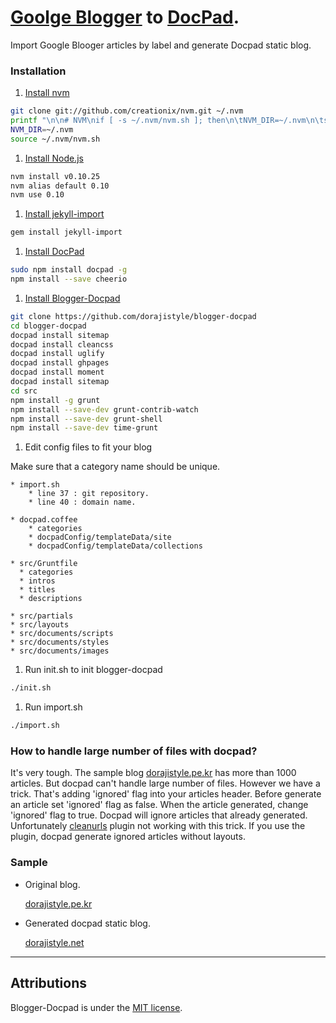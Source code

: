 # [Goolge Blogger](https://www.blogger.com/) to [DocPad](https://github.com/bevry/docpad).

Import Google Blooger articles by label and generate Docpad static blog.


### Installation

1. [Install nvm](https://github.com/creationix/nvm)

```bash
git clone git://github.com/creationix/nvm.git ~/.nvm
printf "\n\n# NVM\nif [ -s ~/.nvm/nvm.sh ]; then\n\tNVM_DIR=~/.nvm\n\tsource ~/.nvm/nvm.sh\nfi" >> ~/.bashrc
NVM_DIR=~/.nvm
source ~/.nvm/nvm.sh
```

1. [Install Node.js](http://nodejs.org/)

```bash 
nvm install v0.10.25
nvm alias default 0.10
nvm use 0.10
```
1. [Install jekyll-import](https://github.com/jekyll/jekyll-import)

```bash
gem install jekyll-import
```

1. [Install DocPad](https://github.com/bevry/docpad)
                
```bash
sudo npm install docpad -g
npm install --save cheerio
```

1. [Install Blogger-Docpad](https://github.com/dorajistyle/blogger-docpad)

```bash
git clone https://github.com/dorajistyle/blogger-docpad 
cd blogger-docpad
docpad install sitemap
docpad install cleancss 
docpad install uglify
docpad install ghpages
docpad install moment
docpad install sitemap
cd src
npm install -g grunt
npm install --save-dev grunt-contrib-watch 
npm install --save-dev grunt-shell
npm install --save-dev time-grunt
```

1. Edit config files to fit your blog

  Make sure that a category name should be unique.

    * import.sh
        * line 37 : git repository.
        * line 40 : domain name.

    * docpad.coffee
        * categories
        * docpadConfig/templateData/site
        * docpadConfig/templateData/collections

    * src/Gruntfile
      * categories
      * intros
      * titles
      * descriptions

    * src/partials
    * src/layouts
    * src/documents/scripts
    * src/documents/styles
    * src/documents/images

1. Run init.sh to init blogger-docpad
                
```bash
./init.sh
```

1. Run import.sh

```bash
./import.sh
```

### How to handle large number of files with docpad?

It's very tough. The sample blog [dorajistyle.pe.kr](http://dorajistyle.pe.kr) has more than 1000 articles. But docpad can't handle large number of files. However we have a trick. That's adding 'ignored' flag into your articles header. Before generate an article set 'ignored' flag as false. When the article generated, change 'ignored' flag to true. Docpad will ignore articles that already generated. Unfortunately [cleanurls](https://github.com/docpad/docpad-plugin-cleanurls) plugin not working with this trick. If you use the plugin, docpad generate ignored articles without layouts.


### Sample

* Original blog.

  [dorajistyle.pe.kr](http://dorajistyle.pe.kr)

* Generated docpad static blog.

  [dorajistyle.net](http://dorajistyle.net)

________________________

## Attributions

Blogger-Docpad is under the [MIT license](http://opensource.org/licenses/MIT).
